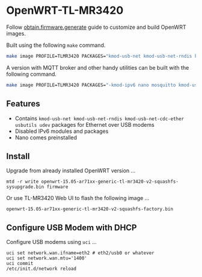 # OpenWRT-TL-MR3420

Follow [obtain.firmware.generate](http://wiki.openwrt.org/doc/howto/obtain.firmware.generate) guide to customize and build OpenWRT images.

Built using the following `make` command.

```bash
make image PROFILE=TLMR3420 PACKAGES="kmod-usb-net kmod-usb-net-rndis kmod-usb-net-cdc-ether usbutils udev nano -kmod-ipv6"
```

A version with MQTT broker and other handy utilities can be built with the following command.

```bash
make image PROFILE=TLMR3420 PACKAGES="-kmod-ipv6 nano mosquitto kmod-usb-storage vsftpd unzip lua lua-mosquitto lua-cjson mosquitto-client kmod-fs-vfat kmod-fs-ntfs kmod-fs-ext4 uhttpd-mod-lua"
```

## Features

* Contains `kmod-usb-net kmod-usb-net-rndis kmod-usb-net-cdc-ether usbutils udev` packages for Ethernet over USB modems
* Disabled IPv6 modules and packages
* Nano comes preinstalled

## Install

Upgrade from already installed OpenWRT version ...

`mtd -r write openwrt-15.05-ar71xx-generic-tl-mr3420-v2-squashfs-sysupgrade.bin firmware`

Or use TL-MR3420 Web UI to flash the following image ...

`openwrt-15.05-ar71xx-generic-tl-mr3420-v2-squashfs-factory.bin`

## Configure USB Modem with DHCP

Configure USB modems using `uci` ...

    uci set network.wan.ifname=eth2 # eth2/usb0 or whatever
    uci set network.wan.mtu='1400'
    uci commit
    /etc/init.d/network reload
